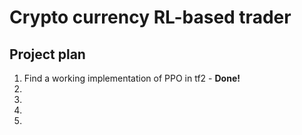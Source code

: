 # Crypto currency RL-based trader

## Project plan

1. Find a working implementation of PPO in tf2 - <b>Done!</b>
2.
3.
4.
5.
